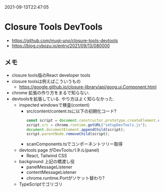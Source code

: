 2021-09-13T22:47:05

# Closure Tools DevTools

- https://github.com/mugi-uno/closure-tools-devtools
- https://blog.cybozu.io/entry/2021/09/13/080000

## メモ

- closure tools版のReact developer tools
- closure toolsは例えばこういうもの
    - https://google.github.io/closure-library/api/goog.ui.Component.html
- chrome 拡張の作り方をまるで知らない.
- devtoolsを拡張している. やり方はよく知らなかった.
    - inspected windowsで検査(content)
        - src/content/content.tsに以下の初期化コード?
            ```Typescript
            const script = document.constructor.prototype.createElement.call(document, "script");
            script.src = chrome.runtime.getURL("setupDevTools.js");
            document.documentElement.appendChild(script);
            script.parentNode.removeChild(script);
            ```
        - scanComponents.tsでコンポーネントツリー取得
    - devtools page がDevToolsパネル(panel)
        - React, Tailwind CSS
    - background 上記の橋渡し役
        - panelMessageListener
        - contentMessageListener
        - chrome.runtime.Portがソケット替わり?
    - TypeScriptでゴリゴリ

